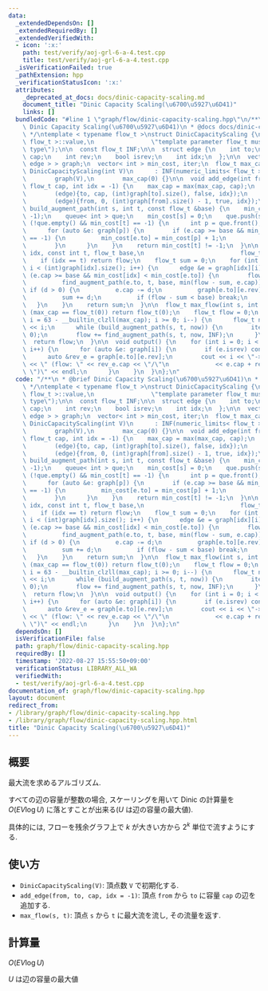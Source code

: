 ```yaml
---
data:
  _extendedDependsOn: []
  _extendedRequiredBy: []
  _extendedVerifiedWith:
  - icon: ':x:'
    path: test/verify/aoj-grl-6-a-4.test.cpp
    title: test/verify/aoj-grl-6-a-4.test.cpp
  _isVerificationFailed: true
  _pathExtension: hpp
  _verificationStatusIcon: ':x:'
  attributes:
    _deprecated_at_docs: docs/dinic-capacity-scaling.md
    document_title: "Dinic Capacity Scaling(\u6700\u5927\u6D41)"
    links: []
  bundledCode: "#line 1 \"graph/flow/dinic-capacity-scaling.hpp\"\n/**\n * @brief\
    \ Dinic Capacity Scaling(\u6700\u5927\u6D41)\n * @docs docs/dinic-capacity-scaling.md\n\
    \ */\ntemplate < typename flow_t >\nstruct DinicCapacityScaling {\n  static_assert(is_integral<\
    \ flow_t >::value,\n                \"template parameter flow_t must be integral\
    \ type\");\n\n  const flow_t INF;\n\n  struct edge {\n    int to;\n    flow_t\
    \ cap;\n    int rev;\n    bool isrev;\n    int idx;\n  };\n\n  vector< vector<\
    \ edge > > graph;\n  vector< int > min_cost, iter;\n  flow_t max_cap;\n\n  explicit\
    \ DinicCapacityScaling(int V)\n      : INF(numeric_limits< flow_t >::max()),\n\
    \        graph(V),\n        max_cap(0) {}\n\n  void add_edge(int from, int to,\
    \ flow_t cap, int idx = -1) {\n    max_cap = max(max_cap, cap);\n    graph[from].emplace_back(\n\
    \        (edge){to, cap, (int)graph[to].size(), false, idx});\n    graph[to].emplace_back(\n\
    \        (edge){from, 0, (int)graph[from].size() - 1, true, idx});\n  }\n\n  bool\
    \ build_augment_path(int s, int t, const flow_t &base) {\n    min_cost.assign(graph.size(),\
    \ -1);\n    queue< int > que;\n    min_cost[s] = 0;\n    que.push(s);\n    while\
    \ (!que.empty() && min_cost[t] == -1) {\n      int p = que.front();\n      que.pop();\n\
    \      for (auto &e: graph[p]) {\n        if (e.cap >= base && min_cost[e.to]\
    \ == -1) {\n          min_cost[e.to] = min_cost[p] + 1;\n          que.push(e.to);\n\
    \        }\n      }\n    }\n    return min_cost[t] != -1;\n  }\n\n  flow_t find_augment_path(int\
    \ idx, const int t, flow_t base,\n                           flow_t flow) {\n\
    \    if (idx == t) return flow;\n    flow_t sum = 0;\n    for (int &i = iter[idx];\
    \ i < (int)graph[idx].size(); i++) {\n      edge &e = graph[idx][i];\n      if\
    \ (e.cap >= base && min_cost[idx] < min_cost[e.to]) {\n        flow_t d =\n  \
    \          find_augment_path(e.to, t, base, min(flow - sum, e.cap));\n       \
    \ if (d > 0) {\n          e.cap -= d;\n          graph[e.to][e.rev].cap += d;\n\
    \          sum += d;\n          if (flow - sum < base) break;\n        }\n   \
    \   }\n    }\n    return sum;\n  }\n\n  flow_t max_flow(int s, int t) {\n    if\
    \ (max_cap == flow_t(0)) return flow_t(0);\n    flow_t flow = 0;\n    for (int\
    \ i = 63 - __builtin_clzll(max_cap); i >= 0; i--) {\n      flow_t now = flow_t(1)\
    \ << i;\n      while (build_augment_path(s, t, now)) {\n        iter.assign(graph.size(),\
    \ 0);\n        flow += find_augment_path(s, t, now, INF);\n      }\n    }\n  \
    \  return flow;\n  }\n\n  void output() {\n    for (int i = 0; i < graph.size();\
    \ i++) {\n      for (auto &e: graph[i]) {\n        if (e.isrev) continue;\n  \
    \      auto &rev_e = graph[e.to][e.rev];\n        cout << i << \"->\" << e.to\
    \ << \" (flow: \" << rev_e.cap << \"/\"\n             << e.cap + rev_e.cap <<\
    \ \")\" << endl;\n      }\n    }\n  }\n};\n"
  code: "/**\n * @brief Dinic Capacity Scaling(\u6700\u5927\u6D41)\n * @docs docs/dinic-capacity-scaling.md\n\
    \ */\ntemplate < typename flow_t >\nstruct DinicCapacityScaling {\n  static_assert(is_integral<\
    \ flow_t >::value,\n                \"template parameter flow_t must be integral\
    \ type\");\n\n  const flow_t INF;\n\n  struct edge {\n    int to;\n    flow_t\
    \ cap;\n    int rev;\n    bool isrev;\n    int idx;\n  };\n\n  vector< vector<\
    \ edge > > graph;\n  vector< int > min_cost, iter;\n  flow_t max_cap;\n\n  explicit\
    \ DinicCapacityScaling(int V)\n      : INF(numeric_limits< flow_t >::max()),\n\
    \        graph(V),\n        max_cap(0) {}\n\n  void add_edge(int from, int to,\
    \ flow_t cap, int idx = -1) {\n    max_cap = max(max_cap, cap);\n    graph[from].emplace_back(\n\
    \        (edge){to, cap, (int)graph[to].size(), false, idx});\n    graph[to].emplace_back(\n\
    \        (edge){from, 0, (int)graph[from].size() - 1, true, idx});\n  }\n\n  bool\
    \ build_augment_path(int s, int t, const flow_t &base) {\n    min_cost.assign(graph.size(),\
    \ -1);\n    queue< int > que;\n    min_cost[s] = 0;\n    que.push(s);\n    while\
    \ (!que.empty() && min_cost[t] == -1) {\n      int p = que.front();\n      que.pop();\n\
    \      for (auto &e: graph[p]) {\n        if (e.cap >= base && min_cost[e.to]\
    \ == -1) {\n          min_cost[e.to] = min_cost[p] + 1;\n          que.push(e.to);\n\
    \        }\n      }\n    }\n    return min_cost[t] != -1;\n  }\n\n  flow_t find_augment_path(int\
    \ idx, const int t, flow_t base,\n                           flow_t flow) {\n\
    \    if (idx == t) return flow;\n    flow_t sum = 0;\n    for (int &i = iter[idx];\
    \ i < (int)graph[idx].size(); i++) {\n      edge &e = graph[idx][i];\n      if\
    \ (e.cap >= base && min_cost[idx] < min_cost[e.to]) {\n        flow_t d =\n  \
    \          find_augment_path(e.to, t, base, min(flow - sum, e.cap));\n       \
    \ if (d > 0) {\n          e.cap -= d;\n          graph[e.to][e.rev].cap += d;\n\
    \          sum += d;\n          if (flow - sum < base) break;\n        }\n   \
    \   }\n    }\n    return sum;\n  }\n\n  flow_t max_flow(int s, int t) {\n    if\
    \ (max_cap == flow_t(0)) return flow_t(0);\n    flow_t flow = 0;\n    for (int\
    \ i = 63 - __builtin_clzll(max_cap); i >= 0; i--) {\n      flow_t now = flow_t(1)\
    \ << i;\n      while (build_augment_path(s, t, now)) {\n        iter.assign(graph.size(),\
    \ 0);\n        flow += find_augment_path(s, t, now, INF);\n      }\n    }\n  \
    \  return flow;\n  }\n\n  void output() {\n    for (int i = 0; i < graph.size();\
    \ i++) {\n      for (auto &e: graph[i]) {\n        if (e.isrev) continue;\n  \
    \      auto &rev_e = graph[e.to][e.rev];\n        cout << i << \"->\" << e.to\
    \ << \" (flow: \" << rev_e.cap << \"/\"\n             << e.cap + rev_e.cap <<\
    \ \")\" << endl;\n      }\n    }\n  }\n};\n"
  dependsOn: []
  isVerificationFile: false
  path: graph/flow/dinic-capacity-scaling.hpp
  requiredBy: []
  timestamp: '2022-08-27 15:55:50+09:00'
  verificationStatus: LIBRARY_ALL_WA
  verifiedWith:
  - test/verify/aoj-grl-6-a-4.test.cpp
documentation_of: graph/flow/dinic-capacity-scaling.hpp
layout: document
redirect_from:
- /library/graph/flow/dinic-capacity-scaling.hpp
- /library/graph/flow/dinic-capacity-scaling.hpp.html
title: "Dinic Capacity Scaling(\u6700\u5927\u6D41)"
---
```

## 概要

最大流を求めるアルゴリズム.

すべての辺の容量が整数の場合, スケーリングを用いて Dinic の計算量を $O(EV \log U)$ に落とすことが出来る($U$ は辺の容量の最大値).

具体的には, フローを残余グラフ上で $k$ が大きい方から $2^k$ 単位で流すようにする.


## 使い方

* `DinicCapacityScaling(V)`: 頂点数 `V` で初期化する.
* `add_edge(from, to, cap, idx = -1)`: 頂点 `from` から `to` に容量 `cap` の辺を追加する.
* `max_flow(s, t)`: 頂点 `s` から `t` に最大流を流し, その流量を返す.

## 計算量

$O(EV \log U)$

$U$ は辺の容量の最大値
